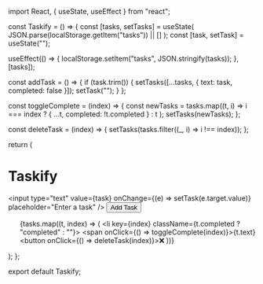 import React, { useState, useEffect } from "react";

const Taskify = () => {
  const [tasks, setTasks] = useState(
    JSON.parse(localStorage.getItem("tasks")) || []
  );
  const [task, setTask] = useState("");

  useEffect(() => {
    localStorage.setItem("tasks", JSON.stringify(tasks));
  }, [tasks]);

  const addTask = () => {
    if (task.trim()) {
      setTasks([...tasks, { text: task, completed: false }]);
      setTask("");
    }
  };

  const toggleComplete = (index) => {
    const newTasks = tasks.map((t, i) =>
      i === index ? { ...t, completed: !t.completed } : t
    );
    setTasks(newTasks);
  };

  const deleteTask = (index) => {
    setTasks(tasks.filter((_, i) => i !== index));
  };

  return (
    <div className="container">
      <h1>Taskify</h1>
      <div>
        <input
          type="text"
          value={task}
          onChange={(e) => setTask(e.target.value)}
          placeholder="Enter a task"
        />
        <button onClick={addTask}>Add Task</button>
      </div>
      <ul>
        {tasks.map((t, index) => (
          <li key={index} className={t.completed ? "completed" : ""}>
            <span onClick={() => toggleComplete(index)}>{t.text}</span>
            <button onClick={() => deleteTask(index)}>❌</button>
          </li>
        ))}
      </ul>
    </div>
  );
};

export default Taskify;
